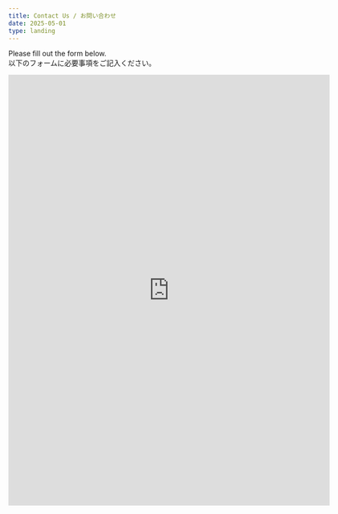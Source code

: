```yaml
---
title: Contact Us / お問い合わせ
date: 2025-05-01
type: landing
---
```


Please fill out the form below.  
以下のフォームに必要事項をご記入ください。

<iframe src="https://docs.google.com/forms/d/e/1FAIpQLSfZzl6MoBPzs1lMJXCGu1kTf_KI0Myn5JeyZ7CS3q206R9YZw/viewform?embedded=true" width="640" height="857" frameborder="0" marginheight="0" marginwidth="0">読み込んでいます…</iframe>